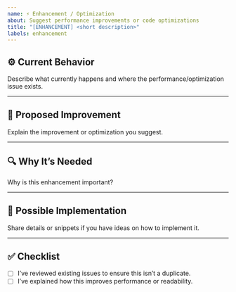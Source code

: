 ```yaml
---
name: ⚡ Enhancement / Optimization
about: Suggest performance improvements or code optimizations
title: "[ENHANCEMENT] <short description>"
labels: enhancement
---
```


## ⚙️ Current Behavior

Describe what currently happens and where the performance/optimization issue exists.

---

## 🚀 Proposed Improvement

Explain the improvement or optimization you suggest.

---

## 🔍 Why It’s Needed

Why is this enhancement important?

---

## 🧩 Possible Implementation

Share details or snippets if you have ideas on how to implement it.

---

## ✅ Checklist

- [ ] I’ve reviewed existing issues to ensure this isn’t a duplicate.  
- [ ] I’ve explained how this improves performance or readability. 
